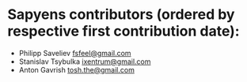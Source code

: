 # Sapyens contributors (ordered by respective first contribution date):

* Philipp Saveliev <fsfeel@gmail.com>
* Stanislav Tsybulka <ixentrum@gmail.com>
* Anton Gavrish	<tosh.the@gmail.com>
